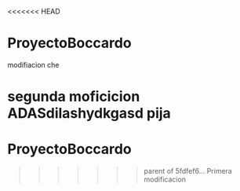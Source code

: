 <<<<<<< HEAD
# ProyectoBoccardo

modifiacion che

segunda moficicion ADASdilashydkgasd pija
=======
# ProyectoBoccardo
>>>>>>> parent of 5fdfef6... Primera modificacion
